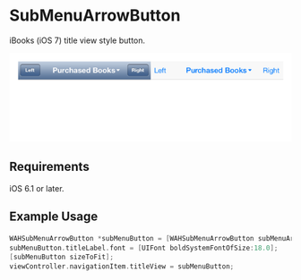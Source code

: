 SubMenuArrowButton
==================

iBooks (iOS 7) title view style button.

![](screenshot.png)


## Requirements

iOS 6.1 or later.

## Example Usage

``` objective-c
WAHSubMenuArrowButton *subMenuButton = [WAHSubMenuArrowButton subMenuArrowButtonWithTitle:@"Purchased Books"];
subMenuButton.titleLabel.font = [UIFont boldSystemFontOfSize:18.0];
[subMenuButton sizeToFit];
viewController.navigationItem.titleView = subMenuButton;
```
